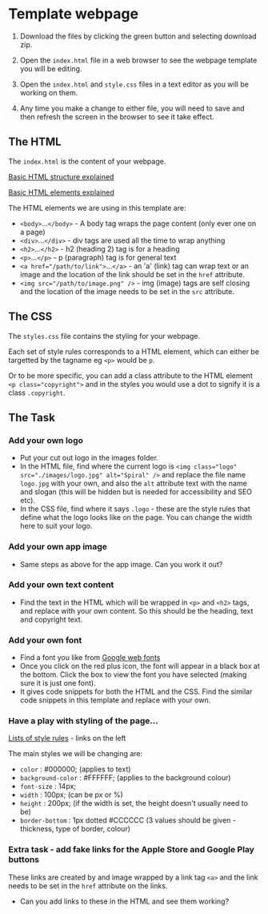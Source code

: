 # Template webpage

1. Download the files by clicking the green button and selecting download zip.

2. Open the `index.html` file in a web browser to see the webpage template you will be editing.

3. Open the `index.html` and `style.css` files in a text editor as you will be working on them.

4. Any time you make a change to either file, you will need to save and then refresh the screen in the browser to see it take effect.

## The HTML

The `index.html` is the content of your webpage.

[Basic HTML structure explained](https://www.w3schools.com/html/html_basic.asp)

[Basic HTML elements explained](https://www.w3schools.com/html/html_elements.asp)

The HTML elements we are using in this template are:

* `<body>`...`</body>` - A body tag wraps the page content (only ever one on a page) 
* `<div>`...`</div>` - div tags are used all the time to wrap anything
* `<h2>`...`</h2>` - h2 (heading 2) tag is for a heading
* `<p>`...`</p>` - p (paragraph) tag is for general text
* `<a href="/path/to/link">`...`</a>` - an 'a' (link) tag can wrap text or an image and the location of the link should be set in the `href` attribute.
* `<img src="/path/to/image.png" />` - img (image) tags are self closing and the location of the image needs to be set in the `src` attribute.

## The CSS

The `styles.css` file contains the styling for your webpage.

Each set of style rules corresponds to a HTML element, which can either be targetted by the tagname eg `<p>` would be `p`.

Or to be more specific, you can add a class attribute to the HTML element `<p class="copyright">` and in the styles you would use a dot to signify it is a class `.copyright`.


## The Task

### Add your own logo

* Put your cut out logo in the images folder.
* In the HTML file, find where the current logo is `<img class="logo" src="./images/logo.jpg" alt="Spiral" />` and replace the file name `logo.jpg` with your own, and also the `alt` attribute text with the name and slogan (this will be hidden but is needed for accessibility and SEO etc).
* In the CSS file, find where it says `.logo` - these are the style rules that define what the logo looks like on the page. You can change the width here to suit your logo.

### Add your own app image

* Same steps as above for the app image. Can you work it out?

### Add your own text content

* Find the text in the HTML which will be wrapped in `<p>` and `<h2>` tags, and replace with your own content. So this should be the heading, text and copyright text.

### Add your own font

* Find a font you like from [Google web fonts](https://fonts.google.com/)
* Once you click on the red plus icon, the font will appear in a black box at the bottom. Click the box to view the font you have selected (making sure it is just one font).
* It gives code snippets for both the HTML and the CSS. Find the similar code snippets in this template and replace with your own.

### Have a play with styling of the page...

[Lists of style rules](https://www.w3schools.com/css/default.asp) - links on the left

The main styles we will be changing are:

* `color` : #000000; (applies to text)
* `background-color` : #FFFFFF; (applies to the background colour)
* `font-size` : 14px;
* `width` : 100px; (can be px or %)
* `height` : 200px; (if the width is set, the height doesn't usually need to be)
* `border-bottom` : 1px dotted #CCCCCC (3 values should be given - thickness, type of border, colour)

### Extra task - add fake links for the Apple Store and Google Play buttons

These links are created by and image wrapped by a link tag `<a>` and the link needs to be set in the `href` attribute on the links.

* Can you add links to these in the HTML and see them working?
